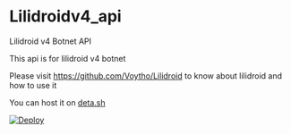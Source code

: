 # Lilidroidv4_api
Lilidroid v4 Botnet API

This api is for lilidroid v4 botnet

Please visit https://github.com/Voytho/Lilidroid to know about lilidroid and how to use it

You can host it on [deta.sh](https://deta.sh/)

[![Deploy](https://button.deta.dev/1/svg)](https://go.deta.dev/deploy?repo=https://github.com/Voytho/Lilidroidv4_api)

